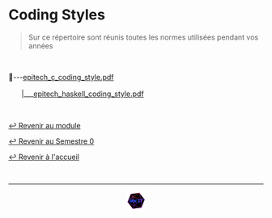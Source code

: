 # Coding Styles

> Sur ce répertoire sont réunis toutes les normes utilisées pendant vos années

<br>

📂---[epitech_c_coding_style.pdf](https://github.com/Studio-17/Epitech-Subjects/blob/main/Semester-0/DOCUMENTS/Coding_styles/epitech_c_coding_style.pdf)

ㅤㅤ|\_\_\_[epitech_haskell_coding_style.pdf](https://github.com/Studio-17/Epitech-Subjects/blob/main/Semester-0/DOCUMENTS/Coding_styles/epitech_haskell_coding_style.pdf)

<br>

[↩️ Revenir au module](https://github.com/Studio-17/Epitech-Subjects/tree/main/Semester-0/DOCUMENTS)

[↩️ Revenir au Semestre 0](https://github.com/Studio-17/Epitech-Subjects/tree/main/Semester-0)

[↩️ Revenir à l'accueil](https://github.com/Studio-17/Epitech-Subjects)

<br>

---

<div align="center">

<a href="https://github.com/Studio-17" target="_blank"><img src="../../../assets/voc17.gif" width="40"></a>

</div>
